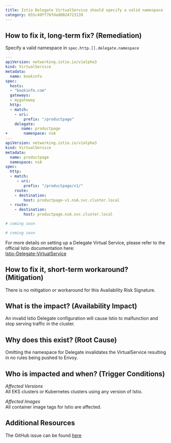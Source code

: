 ```yaml
---
title: Istio Delegate VirtualService should specify a valid namespace
category: 655c49ff76fdad0024723139
---
```


## How to fix it, long-term fix? (Remediation)

Specify a valid namespace in `spec.http.[].delegate.namespace`

```yaml
---
apiVersion: networking.istio.io/v1alpha3
kind: VirtualService
metadata:
  name: bookinfo
spec:
  hosts:
  - "bookinfo.com"
  gateways:
  - mygateway
  http:
  - match:
    - uri:
        prefix: "/productpage"
    delegate:
       name: productpage
+       namespace: nsA
---
apiVersion: networking.istio.io/v1alpha3
kind: VirtualService
metadata:
  name: productpage
  namespace: nsA
spec:
  http:
  - match:
     - uri:
        prefix: "/productpage/v1/"
    route:
    - destination:
        host: productpage-v1.nsA.svc.cluster.local
  - route:
    - destination:
        host: productpage.nsA.svc.cluster.local
```
```yaml Terraform
# coming soon
```
```yaml Pulumi
# coming soon
```

For more details on setting up a Delegate Virtual Service, please refer to the official Istio documentation here:  
[Istio-Delegate-VirtualService](https://istio.io/latest/docs/reference/config/networking/virtual-service/#Delegate)

## How to fix it, short-term workaround? (Mitigation)

There is no mitigation or workaround for this Availability Risk Signature.

## What is the impact? (Availability Impact)

An invalid Istio Delegate configuration will cause Istio to malfunction and stop serving traffic in the cluster.

## Why does this exist? (Root Cause)

Omitting the namespace for Delegate invalidates the VirtualService resulting in no rules being pushed to Envoy.

## Who is impacted and when? (Trigger Conditions)

_Affected Versions_  
All EKS clusters or Kubernetes clusters using any version of Istio.

_Affected Images_  
All container image tags for Istio are affected.

## Additional Resources

The GitHub issue can be found [here](https://github.com/istio/istio/issues/33251)